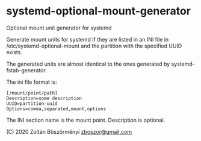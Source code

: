 # systemd-optional-mount-generator
Optional mount unit generator for systemd

Generate mount units for systemd if they are listed in an INI file
in /etc/systemd-optional-mount and the partition with the specified
UUID exists.

The generated units are almost identical to the ones generated by
systemd-fstab-generator.

The ini file format is:

```
[/mount/point/path]
Description=some description
UUID=partition-uuid
Options=comma,separated,mount,options
```

The INI section name is the mount point. Description is optional.

(C) 2020 Zoltán Böszörményi <zboszor@gmail.com>
